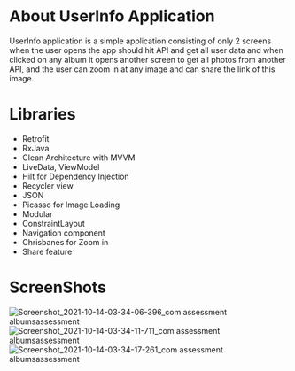 # About UserInfo Application
UserInfo application is a simple application consisting of only 2 screens when the user opens the app should hit API and get all user data and when clicked on any album it opens another screen to get all photos from another API, and the user can zoom in at any image and can share the link of this image.
# Libraries
- Retrofit
- RxJava
- Clean Architecture with MVVM
- LiveData, ViewModel
- Hilt for Dependency Injection
- Recycler view 
- JSON
- Picasso for Image Loading
- Modular
- ConstraintLayout
- Navigation component
- Chrisbanes for Zoom in
- Share feature
# ScreenShots
![Screenshot_2021-10-14-03-34-06-396_com assessment albumsassessment](https://user-images.githubusercontent.com/40995581/137235780-dfefdd9a-7df9-4823-a1de-08439efb2499.jpg)
![Screenshot_2021-10-14-03-34-11-711_com assessment albumsassessment](https://user-images.githubusercontent.com/40995581/137235860-3a7ac780-4bb6-43c1-813b-b739cf2f2443.jpg)
![Screenshot_2021-10-14-03-34-17-261_com assessment albumsassessment](https://user-images.githubusercontent.com/40995581/137235878-b536510d-a55d-403a-8f4e-4f23718b08ef.jpg)


